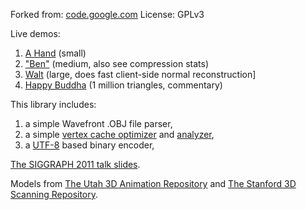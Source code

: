 Forked from: [code.google.com](https://code.google.com/p/webgl-loader/)
License: GPLv3

Live demos:

1. [A Hand](http://webgl-loader.googlecode.com/svn/trunk/samples/hand.html) (small)
2. ["Ben"](http://webgl-loader.googlecode.com/svn/trunk/samples/ben.html) (medium, also see compression stats)
3. [Walt](http://webgl-loader.googlecode.com/svn/trunk/samples/walt.html) (large, does fast client-side normal reconstruction]
4. [Happy Buddha](http://webgl-loader.googlecode.com/svn/trunk/samples/happy/happy.html) (1 million triangles, commentary)

This library includes:

1. a simple Wavefront .OBJ file parser,
2. a simple [vertex cache optimizer](http://home.comcast.net/~tom_forsyth/papers/fast_vert_cache_opt.html) and 
[analyzer](https://code.google.com/p/webgl-loader/wiki/FifoCacheAnalysis),
3. a [UTF-8](https://code.google.com/p/webgl-loader/wiki/UtfEight) based binary encoder,

[The SIGGRAPH 2011 talk slides](https://docs.google.com/present/view?id=d4wf4t2_251g4kjtwgs).

Models from [The Utah 3D Animation Repository](http://www.sci.utah.edu/~wald/animrep/) and [The Stanford 3D Scanning Repository](http://graphics.stanford.edu/data/3Dscanrep/).
